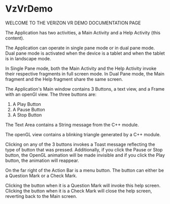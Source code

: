 # VzVrDemo

WELCOME TO THE VERIZON VR DEMO DOCUMENTATION PAGE

The Application has two activities, a Main Activity and a Help Activity (this content).

The Application can operate in single pane mode
or in dual pane mode.
Dual pane mode is activated when the device is a tablet and  when the tablet is in landscape mode.

In Single Pane mode, both the Main Activity and the
Help Activity invoke their respective fragments in full screen mode.
In Dual Pane mode, the Main fragment and the Help fragment share the same screen.

The Application's Main window
contains 3 Buttons, a text view, and a Frame with an openGl view.
The three buttons are:
1) A Play Button
2) A Pause Button
3) A Stop Button

The Text Area contains a String message from the C++ module.

The openGL view contains a blinking triangle generated by a C++ module.

Clicking on any of the 3 buttons invokes a Toast message reflecting the type of button that was pressed.
Additionally, if you click the Pause or Stop button, the OpenGL animation will be made invisible and if you click the Play button, the animation will reappear.

On the far right of the Action Bar is a menu button.
The button can either be a Question Mark or a Check Mark.

Clicking the button when it is a Question Mark will invoke this help screen.
Clicking the button when it is a Check Mark will close the help screen, reverting back to the Main screen.
